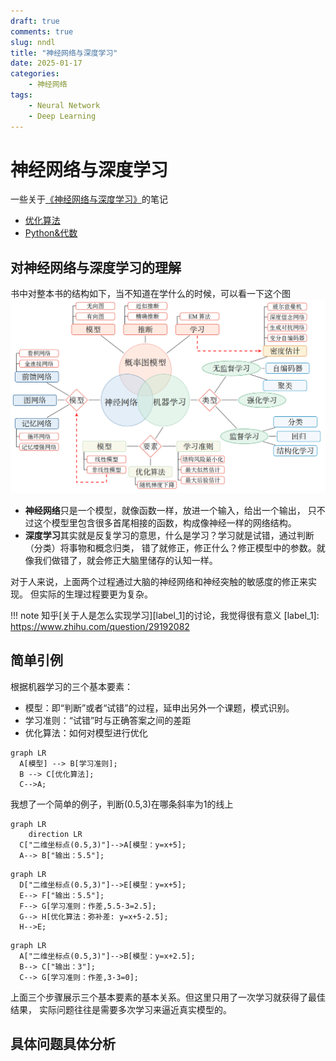 ```yaml
---
draft: true 
comments: true
slug: nndl
title: "神经网络与深度学习"
date: 2025-01-17
categories: 
    - 神经网络
tags:
    - Neural Network
    - Deep Learning
---
```

# 神经网络与深度学习

一些关于[《神经网络与深度学习》](https://nndl.github.io/)的笔记

- [优化算法](./opt_alg.md)
- [Python&代数](./python_algebra.md)

## 对神经网络与深度学习的理解

书中对整本书的结构如下，当不知道在学什么的时候，可以看一下这个图
![结构](fig/Snipaste_2025-01-17_16-04-57.png)

- **神经网络**只是一个模型，就像函数一样，放进一个输入，给出一个输出，
只不过这个模型里包含很多首尾相接的函数，构成像神经一样的网络结构。
- **深度学习**其实就是反复学习的意思，什么是学习？学习就是试错，通过判断（分类）将事物和概念归类，
错了就修正，修正什么？修正模型中的参数。就像我们做错了，就会修正大脑里储存的认知一样。

对于人来说，上面两个过程通过大脑的神经网络和神经突触的敏感度的修正来实现。
但实际的生理过程要更为复杂。

!!! note
    知乎[关于人是怎么实现学习][label_1]的讨论，我觉得很有意义
    [label_1]: https://www.zhihu.com/question/29192082

## 简单引例

根据机器学习的三个基本要素：

- 模型：即“判断”或者“试错”的过程，延申出另外一个课题，模式识别。
- 学习准则：“试错”时与正确答案之间的差距
- 优化算法：如何对模型进行优化
``` mermaid
graph LR
  A[模型] --> B[学习准则];
  B --> C[优化算法];
  C-->A;
```
我想了一个简单的例子，判断(0.5,3)在哪条斜率为1的线上
``` mermaid
graph LR
    direction LR
  C["二维坐标点(0.5,3)"]-->A[模型：y=x+5]; 
  A--> B["输出：5.5"];

```

``` mermaid
graph LR
  D["二维坐标点(0.5,3)"]-->E[模型：y=x+5]; 
  E--> F["输出：5.5"];
  F--> G[学习准则：作差,5.5-3=2.5];
  G--> H[优化算法：弥补差: y=x+5-2.5];
  H-->E;

```
``` mermaid
graph LR
  A["二维坐标点(0.5,3)"]-->B[模型：y=x+2.5]; 
  B--> C["输出：3"];
  C--> G[学习准则：作差,3-3=0];

```
上面三个步骤展示三个基本要素的基本关系。但这里只用了一次学习就获得了最佳结果，
实际问题往往是需要多次学习来逼近真实模型的。

## 具体问题具体分析


